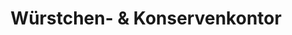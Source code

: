 ---
title: "Würstchen- & Konservenkontor"
url: /quedlinburg/wuerstchen-und-konservenkontor/
shop: Feinkost
---